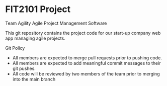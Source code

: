 # FIT2101 Project
Team Agility
Agile Project Management Software

This git repository contains the project code for our start-up company web app managing agile projects. 

Git Policy
* All members are expected to merge pull requests prior to pushing code.
* All members are expected to add meaningful commit messages to their git pushes.
* All code will be reviewed by two members of the team prior to merging into the main branch
